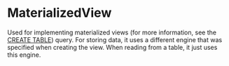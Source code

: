 # MaterializedView

Used for implementing materialized views (for more information, see the [CREATE TABLE](../query_language/queries.md#query_language-queries-create_table)) query. For storing data, it uses a different engine that was specified when creating the view. When reading from a table, it just uses this engine.

